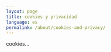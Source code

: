 ```yaml
---
layout: page
title: cookies y privacidad
language: es
permalink: /about/cookies-and-privacy/
---
```

cookies...
